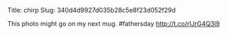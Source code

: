Title: chirp
Slug: 340d4d9927d035b28c5e8f23d052f29d

This photo might go on my next mug. #fathersday <a href="http://t.co/rIJrG4Q3l9">http://t.co/rIJrG4Q3l9</a>
